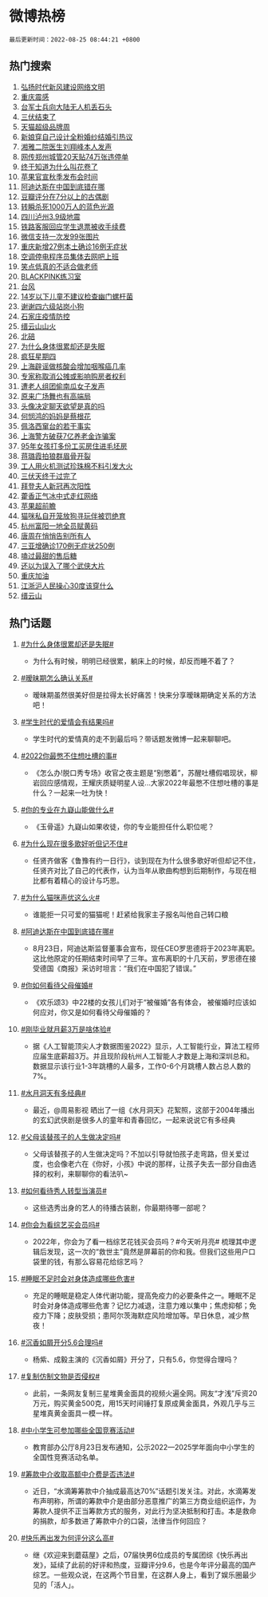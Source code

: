# 微博热榜

`最后更新时间：2022-08-25 08:44:21 +0800`

## 热门搜索

1. [弘扬时代新风建设网络文明](https://m.weibo.cn/search?containerid=100103type%3D1%26t%3D10%26q%3D%23%E5%BC%98%E6%89%AC%E6%97%B6%E4%BB%A3%E6%96%B0%E9%A3%8E%E5%BB%BA%E8%AE%BE%E7%BD%91%E7%BB%9C%E6%96%87%E6%98%8E%23&stream_entry_id=51&isnewpage=1&extparam=seat%3D1%26pos%3D0%26dgr%3D0%26c_type%3D51%26cate%3D10103%26filter_type%3Drealtimehot%26display_time%3D1661388260%26pre_seqid%3D1661388260228014643295&luicode=10000011&lfid=106003type%253D25%2526t%253D3%2526disable_hot%253D1%2526filter_type%253Drealtimehot)
1. [重庆震感](https://m.weibo.cn/search?containerid=100103type%3D1%26t%3D10%26q%3D%23%E9%87%8D%E5%BA%86%E9%9C%87%E6%84%9F%23&stream_entry_id=31&isnewpage=1&extparam=seat%3D1%26cate%3D0%26dgr%3D0%26flag%3D1%26realpos%3D1%26pos%3D0%26lcate%3D5001%26c_type%3D31%26filter_type%3Drealtimehot%26display_time%3D1661388260%26pre_seqid%3D1661388260228014643295&luicode=10000011&lfid=106003type%253D25%2526t%253D3%2526disable_hot%253D1%2526filter_type%253Drealtimehot)
1. [台军士兵向大陆无人机丢石头](https://m.weibo.cn/search?containerid=100103type%3D1%26t%3D10%26q%3D%23%E5%8F%B0%E5%86%9B%E5%A3%AB%E5%85%B5%E5%90%91%E5%A4%A7%E9%99%86%E6%97%A0%E4%BA%BA%E6%9C%BA%E4%B8%A2%E7%9F%B3%E5%A4%B4%23&stream_entry_id=31&isnewpage=1&extparam=seat%3D1%26cate%3D0%26dgr%3D0%26flag%3D1%26realpos%3D2%26pos%3D1%26lcate%3D5001%26c_type%3D31%26filter_type%3Drealtimehot%26display_time%3D1661388260%26pre_seqid%3D1661388260228014643295&luicode=10000011&lfid=106003type%253D25%2526t%253D3%2526disable_hot%253D1%2526filter_type%253Drealtimehot)
1. [三伏结束了](https://m.weibo.cn/search?containerid=100103type%3D1%26t%3D10%26q%3D%23%E4%B8%89%E4%BC%8F%E7%BB%93%E6%9D%9F%E4%BA%86%23&stream_entry_id=31&isnewpage=1&extparam=seat%3D1%26cate%3D0%26dgr%3D0%26flag%3D0%26realpos%3D3%26pos%3D2%26lcate%3D5001%26c_type%3D31%26filter_type%3Drealtimehot%26display_time%3D1661388260%26pre_seqid%3D1661388260228014643295&luicode=10000011&lfid=106003type%253D25%2526t%253D3%2526disable_hot%253D1%2526filter_type%253Drealtimehot)
1. [天猫超级品牌周](https://m.weibo.cn/search?containerid=100103type%3D1%26t%3D10%26q%3D%23%E5%A4%A9%E7%8C%AB%E8%B6%85%E7%BA%A7%E5%93%81%E7%89%8C%E5%91%A8%23&stream_entry_id=31&isnewpage=1&extparam=seat%3D1%26cate%3D0%26dgr%3D0%26topic_ad%3D1%26pos%3D3%26lcate%3D5001%26filter_type%3Drealtimehot%26c_type%3D31%26adid%3D163383%26display_time%3D1661388260%26pre_seqid%3D1661388260228014643295&luicode=10000011&lfid=106003type%253D25%2526t%253D3%2526disable_hot%253D1%2526filter_type%253Drealtimehot)
1. [新娘穿自己设计全粉婚纱结婚引热议](https://m.weibo.cn/search?containerid=100103type%3D1%26t%3D10%26q%3D%23%E6%96%B0%E5%A8%98%E7%A9%BF%E8%87%AA%E5%B7%B1%E8%AE%BE%E8%AE%A1%E5%85%A8%E7%B2%89%E5%A9%9A%E7%BA%B1%E7%BB%93%E5%A9%9A%E5%BC%95%E7%83%AD%E8%AE%AE%23&stream_entry_id=31&isnewpage=1&extparam=seat%3D1%26cate%3D0%26dgr%3D0%26flag%3D0%26realpos%3D4%26pos%3D4%26lcate%3D5001%26c_type%3D31%26filter_type%3Drealtimehot%26display_time%3D1661388260%26pre_seqid%3D1661388260228014643295&luicode=10000011&lfid=106003type%253D25%2526t%253D3%2526disable_hot%253D1%2526filter_type%253Drealtimehot)
1. [湘雅二院医生刘翔峰本人发声](https://m.weibo.cn/search?containerid=100103type%3D1%26t%3D10%26q%3D%23%E6%B9%98%E9%9B%85%E4%BA%8C%E9%99%A2%E5%8C%BB%E7%94%9F%E5%88%98%E7%BF%94%E5%B3%B0%E6%9C%AC%E4%BA%BA%E5%8F%91%E5%A3%B0%23&stream_entry_id=31&isnewpage=1&extparam=seat%3D1%26cate%3D0%26dgr%3D0%26flag%3D1%26realpos%3D5%26pos%3D5%26lcate%3D5001%26c_type%3D31%26filter_type%3Drealtimehot%26display_time%3D1661388260%26pre_seqid%3D1661388260228014643295&luicode=10000011&lfid=106003type%253D25%2526t%253D3%2526disable_hot%253D1%2526filter_type%253Drealtimehot)
1. [网传郑州城管20天贴74万张违停单](https://m.weibo.cn/search?containerid=100103type%3D1%26t%3D10%26q%3D%23%E7%BD%91%E4%BC%A0%E9%83%91%E5%B7%9E%E5%9F%8E%E7%AE%A120%E5%A4%A9%E8%B4%B474%E4%B8%87%E5%BC%A0%E8%BF%9D%E5%81%9C%E5%8D%95%23&stream_entry_id=31&isnewpage=1&extparam=seat%3D1%26cate%3D0%26dgr%3D0%26flag%3D1%26realpos%3D6%26pos%3D6%26lcate%3D5001%26c_type%3D31%26filter_type%3Drealtimehot%26display_time%3D1661388260%26pre_seqid%3D1661388260228014643295&luicode=10000011&lfid=106003type%253D25%2526t%253D3%2526disable_hot%253D1%2526filter_type%253Drealtimehot)
1. [终于知道为什么叫花卷了](https://m.weibo.cn/search?containerid=100103type%3D1%26t%3D10%26q%3D%23%E7%BB%88%E4%BA%8E%E7%9F%A5%E9%81%93%E4%B8%BA%E4%BB%80%E4%B9%88%E5%8F%AB%E8%8A%B1%E5%8D%B7%E4%BA%86%23&stream_entry_id=31&isnewpage=1&extparam=seat%3D1%26cate%3D0%26dgr%3D0%26flag%3D1%26realpos%3D7%26pos%3D7%26lcate%3D5001%26c_type%3D31%26filter_type%3Drealtimehot%26display_time%3D1661388260%26pre_seqid%3D1661388260228014643295&luicode=10000011&lfid=106003type%253D25%2526t%253D3%2526disable_hot%253D1%2526filter_type%253Drealtimehot)
1. [苹果官宣秋季发布会时间](https://m.weibo.cn/search?containerid=100103type%3D1%26t%3D10%26q%3D%23%E8%8B%B9%E6%9E%9C%E5%AE%98%E5%AE%A3%E7%A7%8B%E5%AD%A3%E5%8F%91%E5%B8%83%E4%BC%9A%E6%97%B6%E9%97%B4%23&stream_entry_id=31&isnewpage=1&extparam=seat%3D1%26cate%3D0%26dgr%3D0%26flag%3D1%26realpos%3D8%26pos%3D8%26lcate%3D5001%26c_type%3D31%26filter_type%3Drealtimehot%26display_time%3D1661388260%26pre_seqid%3D1661388260228014643295&luicode=10000011&lfid=106003type%253D25%2526t%253D3%2526disable_hot%253D1%2526filter_type%253Drealtimehot)
1. [阿迪达斯在中国到底错在哪](https://m.weibo.cn/search?containerid=100103type%3D1%26t%3D10%26q%3D%23%E9%98%BF%E8%BF%AA%E8%BE%BE%E6%96%AF%E5%9C%A8%E4%B8%AD%E5%9B%BD%E5%88%B0%E5%BA%95%E9%94%99%E5%9C%A8%E5%93%AA%23&stream_entry_id=31&isnewpage=1&extparam=seat%3D1%26cate%3D0%26dgr%3D0%26flag%3D1%26realpos%3D9%26pos%3D9%26lcate%3D5001%26c_type%3D31%26filter_type%3Drealtimehot%26display_time%3D1661388260%26pre_seqid%3D1661388260228014643295&luicode=10000011&lfid=106003type%253D25%2526t%253D3%2526disable_hot%253D1%2526filter_type%253Drealtimehot)
1. [豆瓣评分在7分以上的古偶剧](https://m.weibo.cn/search?containerid=100103type%3D1%26t%3D10%26q%3D%23%E8%B1%86%E7%93%A3%E8%AF%84%E5%88%86%E5%9C%A87%E5%88%86%E4%BB%A5%E4%B8%8A%E7%9A%84%E5%8F%A4%E5%81%B6%E5%89%A7%23&stream_entry_id=31&isnewpage=1&extparam=seat%3D1%26cate%3D0%26dgr%3D0%26flag%3D0%26realpos%3D10%26pos%3D10%26lcate%3D5001%26c_type%3D31%26filter_type%3Drealtimehot%26display_time%3D1661388260%26pre_seqid%3D1661388260228014643295&luicode=10000011&lfid=106003type%253D25%2526t%253D3%2526disable_hot%253D1%2526filter_type%253Drealtimehot)
1. [转瞬杀死1000万人的蓝色光源](https://m.weibo.cn/search?containerid=100103type%3D1%26t%3D10%26q%3D%E8%BD%AC%E7%9E%AC%E6%9D%80%E6%AD%BB1000%E4%B8%87%E4%BA%BA%E7%9A%84%E8%93%9D%E8%89%B2%E5%85%89%E6%BA%90&stream_entry_id=31&isnewpage=1&extparam=seat%3D1%26cate%3D0%26dgr%3D0%26flag%3D1%26realpos%3D11%26pos%3D11%26lcate%3D5001%26c_type%3D31%26filter_type%3Drealtimehot%26display_time%3D1661388260%26pre_seqid%3D1661388260228014643295&luicode=10000011&lfid=106003type%253D25%2526t%253D3%2526disable_hot%253D1%2526filter_type%253Drealtimehot)
1. [四川泸州3.9级地震](https://m.weibo.cn/search?containerid=100103type%3D1%26t%3D10%26q%3D%23%E5%9B%9B%E5%B7%9D%E6%B3%B8%E5%B7%9E3.9%E7%BA%A7%E5%9C%B0%E9%9C%87%23&stream_entry_id=31&isnewpage=1&extparam=seat%3D1%26cate%3D0%26dgr%3D0%26flag%3D1%26realpos%3D12%26pos%3D12%26lcate%3D5001%26c_type%3D31%26filter_type%3Drealtimehot%26display_time%3D1661388260%26pre_seqid%3D1661388260228014643295&luicode=10000011&lfid=106003type%253D25%2526t%253D3%2526disable_hot%253D1%2526filter_type%253Drealtimehot)
1. [铁路客服回应学生退票被收手续费](https://m.weibo.cn/search?containerid=100103type%3D1%26t%3D10%26q%3D%23%E9%93%81%E8%B7%AF%E5%AE%A2%E6%9C%8D%E5%9B%9E%E5%BA%94%E5%AD%A6%E7%94%9F%E9%80%80%E7%A5%A8%E8%A2%AB%E6%94%B6%E6%89%8B%E7%BB%AD%E8%B4%B9%23&stream_entry_id=31&isnewpage=1&extparam=seat%3D1%26cate%3D0%26dgr%3D0%26flag%3D0%26realpos%3D13%26pos%3D13%26lcate%3D5001%26c_type%3D31%26filter_type%3Drealtimehot%26display_time%3D1661388260%26pre_seqid%3D1661388260228014643295&luicode=10000011&lfid=106003type%253D25%2526t%253D3%2526disable_hot%253D1%2526filter_type%253Drealtimehot)
1. [微信支持一次发99张图片](https://m.weibo.cn/search?containerid=100103type%3D1%26t%3D10%26q%3D%23%E5%BE%AE%E4%BF%A1%E6%94%AF%E6%8C%81%E4%B8%80%E6%AC%A1%E5%8F%9199%E5%BC%A0%E5%9B%BE%E7%89%87%23&stream_entry_id=31&isnewpage=1&extparam=seat%3D1%26cate%3D0%26dgr%3D0%26flag%3D2%26realpos%3D14%26pos%3D14%26lcate%3D5001%26c_type%3D31%26filter_type%3Drealtimehot%26display_time%3D1661388260%26pre_seqid%3D1661388260228014643295&luicode=10000011&lfid=106003type%253D25%2526t%253D3%2526disable_hot%253D1%2526filter_type%253Drealtimehot)
1. [重庆新增27例本土确诊16例无症状](https://m.weibo.cn/search?containerid=100103type%3D1%26t%3D10%26q%3D%23%E9%87%8D%E5%BA%86%E6%96%B0%E5%A2%9E27%E4%BE%8B%E6%9C%AC%E5%9C%9F%E7%A1%AE%E8%AF%8A16%E4%BE%8B%E6%97%A0%E7%97%87%E7%8A%B6%23&stream_entry_id=31&isnewpage=1&extparam=seat%3D1%26cate%3D0%26dgr%3D0%26flag%3D1%26realpos%3D15%26pos%3D15%26lcate%3D5001%26c_type%3D31%26filter_type%3Drealtimehot%26display_time%3D1661388260%26pre_seqid%3D1661388260228014643295&luicode=10000011&lfid=106003type%253D25%2526t%253D3%2526disable_hot%253D1%2526filter_type%253Drealtimehot)
1. [空调停电程序员集体去网吧上班](https://m.weibo.cn/search?containerid=100103type%3D1%26t%3D10%26q%3D%23%E7%A9%BA%E8%B0%83%E5%81%9C%E7%94%B5%E7%A8%8B%E5%BA%8F%E5%91%98%E9%9B%86%E4%BD%93%E5%8E%BB%E7%BD%91%E5%90%A7%E4%B8%8A%E7%8F%AD%23&stream_entry_id=31&isnewpage=1&extparam=seat%3D1%26cate%3D0%26dgr%3D0%26flag%3D1%26realpos%3D16%26pos%3D16%26lcate%3D5001%26c_type%3D31%26filter_type%3Drealtimehot%26display_time%3D1661388260%26pre_seqid%3D1661388260228014643295&luicode=10000011&lfid=106003type%253D25%2526t%253D3%2526disable_hot%253D1%2526filter_type%253Drealtimehot)
1. [笑点低真的不适合做老师](https://m.weibo.cn/search?containerid=100103type%3D1%26t%3D10%26q%3D%23%E7%AC%91%E7%82%B9%E4%BD%8E%E7%9C%9F%E7%9A%84%E4%B8%8D%E9%80%82%E5%90%88%E5%81%9A%E8%80%81%E5%B8%88%23&stream_entry_id=31&isnewpage=1&extparam=seat%3D1%26cate%3D0%26dgr%3D0%26flag%3D0%26realpos%3D17%26pos%3D17%26lcate%3D5001%26c_type%3D31%26filter_type%3Drealtimehot%26display_time%3D1661388260%26pre_seqid%3D1661388260228014643295&luicode=10000011&lfid=106003type%253D25%2526t%253D3%2526disable_hot%253D1%2526filter_type%253Drealtimehot)
1. [BLACKPINK练习室](https://m.weibo.cn/search?containerid=100103type%3D1%26t%3D10%26q%3DBLACKPINK%E7%BB%83%E4%B9%A0%E5%AE%A4&stream_entry_id=31&isnewpage=1&extparam=seat%3D1%26cate%3D0%26dgr%3D0%26flag%3D1%26realpos%3D18%26pos%3D18%26lcate%3D5001%26c_type%3D31%26filter_type%3Drealtimehot%26display_time%3D1661388260%26pre_seqid%3D1661388260228014643295&luicode=10000011&lfid=106003type%253D25%2526t%253D3%2526disable_hot%253D1%2526filter_type%253Drealtimehot)
1. [台风](https://m.weibo.cn/search?containerid=100103type%3D1%26t%3D10%26q%3D%E5%8F%B0%E9%A3%8E&stream_entry_id=31&isnewpage=1&extparam=seat%3D1%26cate%3D0%26dgr%3D0%26flag%3D1%26realpos%3D19%26pos%3D19%26lcate%3D5001%26c_type%3D31%26filter_type%3Drealtimehot%26display_time%3D1661388260%26pre_seqid%3D1661388260228014643295&luicode=10000011&lfid=106003type%253D25%2526t%253D3%2526disable_hot%253D1%2526filter_type%253Drealtimehot)
1. [14岁以下儿童不建议检查幽门螺杆菌](https://m.weibo.cn/search?containerid=100103type%3D1%26t%3D10%26q%3D%2314%E5%B2%81%E4%BB%A5%E4%B8%8B%E5%84%BF%E7%AB%A5%E4%B8%8D%E5%BB%BA%E8%AE%AE%E6%A3%80%E6%9F%A5%E5%B9%BD%E9%97%A8%E8%9E%BA%E6%9D%86%E8%8F%8C%23&stream_entry_id=31&isnewpage=1&extparam=seat%3D1%26cate%3D0%26dgr%3D0%26flag%3D0%26realpos%3D20%26pos%3D20%26lcate%3D5001%26c_type%3D31%26filter_type%3Drealtimehot%26display_time%3D1661388260%26pre_seqid%3D1661388260228014643295&luicode=10000011&lfid=106003type%253D25%2526t%253D3%2526disable_hot%253D1%2526filter_type%253Drealtimehot)
1. [谢谢四六级站岗小狗](https://m.weibo.cn/search?containerid=100103type%3D1%26t%3D10%26q%3D%23%E8%B0%A2%E8%B0%A2%E5%9B%9B%E5%85%AD%E7%BA%A7%E7%AB%99%E5%B2%97%E5%B0%8F%E7%8B%97%23&stream_entry_id=31&isnewpage=1&extparam=seat%3D1%26cate%3D0%26dgr%3D0%26flag%3D0%26realpos%3D21%26pos%3D21%26lcate%3D5001%26c_type%3D31%26filter_type%3Drealtimehot%26display_time%3D1661388260%26pre_seqid%3D1661388260228014643295&luicode=10000011&lfid=106003type%253D25%2526t%253D3%2526disable_hot%253D1%2526filter_type%253Drealtimehot)
1. [石家庄疫情防控](https://m.weibo.cn/search?containerid=100103type%3D1%26t%3D10%26q%3D%E7%9F%B3%E5%AE%B6%E5%BA%84%E7%96%AB%E6%83%85%E9%98%B2%E6%8E%A7&stream_entry_id=31&isnewpage=1&extparam=seat%3D1%26cate%3D0%26dgr%3D0%26flag%3D1%26realpos%3D22%26pos%3D22%26lcate%3D5001%26c_type%3D31%26filter_type%3Drealtimehot%26display_time%3D1661388260%26pre_seqid%3D1661388260228014643295&luicode=10000011&lfid=106003type%253D25%2526t%253D3%2526disable_hot%253D1%2526filter_type%253Drealtimehot)
1. [缙云山山火](https://m.weibo.cn/search?containerid=100103type%3D1%26t%3D10%26q%3D%E7%BC%99%E4%BA%91%E5%B1%B1%E5%B1%B1%E7%81%AB&stream_entry_id=31&isnewpage=1&extparam=seat%3D1%26cate%3D0%26dgr%3D0%26flag%3D1%26realpos%3D23%26pos%3D23%26lcate%3D5001%26c_type%3D31%26filter_type%3Drealtimehot%26display_time%3D1661388260%26pre_seqid%3D1661388260228014643295&luicode=10000011&lfid=106003type%253D25%2526t%253D3%2526disable_hot%253D1%2526filter_type%253Drealtimehot)
1. [北碚](https://m.weibo.cn/search?containerid=100103type%3D1%26t%3D10%26q%3D%E5%8C%97%E7%A2%9A&stream_entry_id=31&isnewpage=1&extparam=seat%3D1%26cate%3D0%26dgr%3D0%26flag%3D1%26realpos%3D24%26pos%3D24%26lcate%3D5001%26c_type%3D31%26filter_type%3Drealtimehot%26display_time%3D1661388260%26pre_seqid%3D1661388260228014643295&luicode=10000011&lfid=106003type%253D25%2526t%253D3%2526disable_hot%253D1%2526filter_type%253Drealtimehot)
1. [为什么身体很累却还是失眠](https://m.weibo.cn/search?containerid=100103type%3D1%26t%3D10%26q%3D%23%E4%B8%BA%E4%BB%80%E4%B9%88%E8%BA%AB%E4%BD%93%E5%BE%88%E7%B4%AF%E5%8D%B4%E8%BF%98%E6%98%AF%E5%A4%B1%E7%9C%A0%23&stream_entry_id=31&isnewpage=1&extparam=seat%3D1%26cate%3D0%26dgr%3D0%26flag%3D0%26realpos%3D25%26pos%3D25%26lcate%3D5001%26c_type%3D31%26filter_type%3Drealtimehot%26display_time%3D1661388260%26pre_seqid%3D1661388260228014643295&luicode=10000011&lfid=106003type%253D25%2526t%253D3%2526disable_hot%253D1%2526filter_type%253Drealtimehot)
1. [疯狂星期四](https://m.weibo.cn/search?containerid=100103type%3D1%26t%3D10%26q%3D%E7%96%AF%E7%8B%82%E6%98%9F%E6%9C%9F%E5%9B%9B&stream_entry_id=31&isnewpage=1&extparam=seat%3D1%26cate%3D0%26dgr%3D0%26flag%3D1%26realpos%3D26%26pos%3D26%26lcate%3D5001%26c_type%3D31%26filter_type%3Drealtimehot%26display_time%3D1661388260%26pre_seqid%3D1661388260228014643295&luicode=10000011&lfid=106003type%253D25%2526t%253D3%2526disable_hot%253D1%2526filter_type%253Drealtimehot)
1. [上海辟谣做核酸会增加咽喉癌几率](https://m.weibo.cn/search?containerid=100103type%3D1%26t%3D10%26q%3D%23%E4%B8%8A%E6%B5%B7%E8%BE%9F%E8%B0%A3%E5%81%9A%E6%A0%B8%E9%85%B8%E4%BC%9A%E5%A2%9E%E5%8A%A0%E5%92%BD%E5%96%89%E7%99%8C%E5%87%A0%E7%8E%87%23&stream_entry_id=31&isnewpage=1&extparam=seat%3D1%26cate%3D0%26dgr%3D0%26flag%3D1%26realpos%3D27%26pos%3D27%26lcate%3D5001%26c_type%3D31%26filter_type%3Drealtimehot%26display_time%3D1661388260%26pre_seqid%3D1661388260228014643295&luicode=10000011&lfid=106003type%253D25%2526t%253D3%2526disable_hot%253D1%2526filter_type%253Drealtimehot)
1. [专家称取消公摊或影响购房者权利](https://m.weibo.cn/search?containerid=100103type%3D1%26t%3D10%26q%3D%23%E4%B8%93%E5%AE%B6%E7%A7%B0%E5%8F%96%E6%B6%88%E5%85%AC%E6%91%8A%E6%88%96%E5%BD%B1%E5%93%8D%E8%B4%AD%E6%88%BF%E8%80%85%E6%9D%83%E5%88%A9%23&stream_entry_id=31&isnewpage=1&extparam=seat%3D1%26cate%3D0%26dgr%3D0%26flag%3D0%26realpos%3D28%26pos%3D28%26lcate%3D5001%26c_type%3D31%26filter_type%3Drealtimehot%26display_time%3D1661388260%26pre_seqid%3D1661388260228014643295&luicode=10000011&lfid=106003type%253D25%2526t%253D3%2526disable_hot%253D1%2526filter_type%253Drealtimehot)
1. [遭老人组团偷南瓜女子发声](https://m.weibo.cn/search?containerid=100103type%3D1%26t%3D10%26q%3D%23%E9%81%AD%E8%80%81%E4%BA%BA%E7%BB%84%E5%9B%A2%E5%81%B7%E5%8D%97%E7%93%9C%E5%A5%B3%E5%AD%90%E5%8F%91%E5%A3%B0%23&stream_entry_id=31&isnewpage=1&extparam=seat%3D1%26cate%3D0%26dgr%3D0%26flag%3D1%26realpos%3D29%26pos%3D29%26lcate%3D5001%26c_type%3D31%26filter_type%3Drealtimehot%26display_time%3D1661388260%26pre_seqid%3D1661388260228014643295&luicode=10000011&lfid=106003type%253D25%2526t%253D3%2526disable_hot%253D1%2526filter_type%253Drealtimehot)
1. [原来广场舞也有高端局](https://m.weibo.cn/search?containerid=100103type%3D1%26t%3D10%26q%3D%23%E5%8E%9F%E6%9D%A5%E5%B9%BF%E5%9C%BA%E8%88%9E%E4%B9%9F%E6%9C%89%E9%AB%98%E7%AB%AF%E5%B1%80%23&stream_entry_id=31&isnewpage=1&extparam=seat%3D1%26cate%3D0%26dgr%3D0%26flag%3D1%26realpos%3D30%26pos%3D30%26lcate%3D5001%26c_type%3D31%26filter_type%3Drealtimehot%26display_time%3D1661388260%26pre_seqid%3D1661388260228014643295&luicode=10000011&lfid=106003type%253D25%2526t%253D3%2526disable_hot%253D1%2526filter_type%253Drealtimehot)
1. [头像决定聊天欲望是真的吗](http://m.weibo.cn/c/wbox?&id=j84w2uenjc&roomid=12748&q=%23%E5%A4%B4%E5%83%8F%E5%86%B3%E5%AE%9A%E8%81%8A%E5%A4%A9%E6%AC%B2%E6%9C%9B%E6%98%AF%E7%9C%9F%E7%9A%84%E5%90%97%23&extparam=seat%3D1%26cate%3D0%26dgr%3D0%26flag%3D0%26realpos%3D31%26pos%3D31%26lcate%3D5001%26c_type%3D31%26filter_type%3Drealtimehot%26display_time%3D1661388260%26pre_seqid%3D1661388260228014643295&luicode=10000011&lfid=106003type%253D25%2526t%253D3%2526disable_hot%253D1%2526filter_type%253Drealtimehot)
1. [何悯鸿的妈妈是蔡根花](https://m.weibo.cn/search?containerid=100103type%3D1%26t%3D10%26q%3D%23%E4%BD%95%E6%82%AF%E9%B8%BF%E7%9A%84%E5%A6%88%E5%A6%88%E6%98%AF%E8%94%A1%E6%A0%B9%E8%8A%B1%23&stream_entry_id=31&isnewpage=1&extparam=seat%3D1%26cate%3D0%26dgr%3D0%26flag%3D0%26realpos%3D32%26pos%3D32%26lcate%3D5001%26c_type%3D31%26filter_type%3Drealtimehot%26display_time%3D1661388260%26pre_seqid%3D1661388260228014643295&luicode=10000011&lfid=106003type%253D25%2526t%253D3%2526disable_hot%253D1%2526filter_type%253Drealtimehot)
1. [佩洛西窜台的若干事实](https://m.weibo.cn/search?containerid=100103type%3D1%26t%3D10%26q%3D%23%E4%BD%A9%E6%B4%9B%E8%A5%BF%E7%AA%9C%E5%8F%B0%E7%9A%84%E8%8B%A5%E5%B9%B2%E4%BA%8B%E5%AE%9E%23&stream_entry_id=31&isnewpage=1&extparam=seat%3D1%26cate%3D0%26dgr%3D0%26flag%3D1%26realpos%3D33%26pos%3D33%26lcate%3D5001%26c_type%3D31%26filter_type%3Drealtimehot%26display_time%3D1661388260%26pre_seqid%3D1661388260228014643295&luicode=10000011&lfid=106003type%253D25%2526t%253D3%2526disable_hot%253D1%2526filter_type%253Drealtimehot)
1. [上海警方破获7亿养老金诈骗案](https://m.weibo.cn/search?containerid=100103type%3D1%26t%3D10%26q%3D%23%E4%B8%8A%E6%B5%B7%E8%AD%A6%E6%96%B9%E7%A0%B4%E8%8E%B77%E4%BA%BF%E5%85%BB%E8%80%81%E9%87%91%E8%AF%88%E9%AA%97%E6%A1%88%23&stream_entry_id=31&isnewpage=1&extparam=seat%3D1%26cate%3D0%26dgr%3D0%26flag%3D0%26realpos%3D34%26pos%3D34%26lcate%3D5001%26c_type%3D31%26filter_type%3Drealtimehot%26display_time%3D1661388260%26pre_seqid%3D1661388260228014643295&luicode=10000011&lfid=106003type%253D25%2526t%253D3%2526disable_hot%253D1%2526filter_type%253Drealtimehot)
1. [95年女孩打多份工买房住进毛坯房](https://m.weibo.cn/search?containerid=100103type%3D1%26t%3D10%26q%3D%2395%E5%B9%B4%E5%A5%B3%E5%AD%A9%E6%89%93%E5%A4%9A%E4%BB%BD%E5%B7%A5%E4%B9%B0%E6%88%BF%E4%BD%8F%E8%BF%9B%E6%AF%9B%E5%9D%AF%E6%88%BF%23&stream_entry_id=31&isnewpage=1&extparam=seat%3D1%26cate%3D0%26dgr%3D0%26flag%3D1%26realpos%3D35%26pos%3D35%26lcate%3D5001%26c_type%3D31%26filter_type%3Drealtimehot%26display_time%3D1661388260%26pre_seqid%3D1661388260228014643295&luicode=10000011&lfid=106003type%253D25%2526t%253D3%2526disable_hot%253D1%2526filter_type%253Drealtimehot)
1. [蒋璐霞拍狼群眉骨开裂](https://m.weibo.cn/search?containerid=100103type%3D1%26t%3D10%26q%3D%23%E8%92%8B%E7%92%90%E9%9C%9E%E6%8B%8D%E7%8B%BC%E7%BE%A4%E7%9C%89%E9%AA%A8%E5%BC%80%E8%A3%82%23&stream_entry_id=31&isnewpage=1&extparam=seat%3D1%26cate%3D0%26dgr%3D0%26flag%3D1%26realpos%3D36%26pos%3D36%26lcate%3D5001%26c_type%3D31%26filter_type%3Drealtimehot%26display_time%3D1661388260%26pre_seqid%3D1661388260228014643295&luicode=10000011&lfid=106003type%253D25%2526t%253D3%2526disable_hot%253D1%2526filter_type%253Drealtimehot)
1. [工人用火机测试珍珠棉不料引发大火](https://m.weibo.cn/search?containerid=100103type%3D1%26t%3D10%26q%3D%23%E5%B7%A5%E4%BA%BA%E7%94%A8%E7%81%AB%E6%9C%BA%E6%B5%8B%E8%AF%95%E7%8F%8D%E7%8F%A0%E6%A3%89%E4%B8%8D%E6%96%99%E5%BC%95%E5%8F%91%E5%A4%A7%E7%81%AB%23&stream_entry_id=31&isnewpage=1&extparam=seat%3D1%26cate%3D0%26dgr%3D0%26flag%3D1%26realpos%3D37%26pos%3D37%26lcate%3D5001%26c_type%3D31%26filter_type%3Drealtimehot%26display_time%3D1661388260%26pre_seqid%3D1661388260228014643295&luicode=10000011&lfid=106003type%253D25%2526t%253D3%2526disable_hot%253D1%2526filter_type%253Drealtimehot)
1. [三伏天终于过完了](https://m.weibo.cn/search?containerid=100103type%3D1%26t%3D10%26q%3D%23%E4%B8%89%E4%BC%8F%E5%A4%A9%E7%BB%88%E4%BA%8E%E8%BF%87%E5%AE%8C%E4%BA%86%23&stream_entry_id=31&isnewpage=1&extparam=seat%3D1%26cate%3D0%26dgr%3D0%26flag%3D1%26realpos%3D38%26pos%3D38%26lcate%3D5001%26c_type%3D31%26filter_type%3Drealtimehot%26display_time%3D1661388260%26pre_seqid%3D1661388260228014643295&luicode=10000011&lfid=106003type%253D25%2526t%253D3%2526disable_hot%253D1%2526filter_type%253Drealtimehot)
1. [拜登夫人新冠再次阳性](https://m.weibo.cn/search?containerid=100103type%3D1%26t%3D10%26q%3D%23%E6%8B%9C%E7%99%BB%E5%A4%AB%E4%BA%BA%E6%96%B0%E5%86%A0%E5%86%8D%E6%AC%A1%E9%98%B3%E6%80%A7%23&stream_entry_id=31&isnewpage=1&extparam=seat%3D1%26cate%3D0%26dgr%3D0%26flag%3D1%26realpos%3D39%26pos%3D39%26lcate%3D5001%26c_type%3D31%26filter_type%3Drealtimehot%26display_time%3D1661388260%26pre_seqid%3D1661388260228014643295&luicode=10000011&lfid=106003type%253D25%2526t%253D3%2526disable_hot%253D1%2526filter_type%253Drealtimehot)
1. [藿香正气冰中式走红网络](https://m.weibo.cn/search?containerid=100103type%3D1%26t%3D10%26q%3D%23%E8%97%BF%E9%A6%99%E6%AD%A3%E6%B0%94%E5%86%B0%E4%B8%AD%E5%BC%8F%E8%B5%B0%E7%BA%A2%E7%BD%91%E7%BB%9C%23&stream_entry_id=31&isnewpage=1&extparam=seat%3D1%26cate%3D0%26dgr%3D0%26flag%3D0%26realpos%3D40%26pos%3D40%26lcate%3D5001%26c_type%3D31%26filter_type%3Drealtimehot%26display_time%3D1661388260%26pre_seqid%3D1661388260228014643295&luicode=10000011&lfid=106003type%253D25%2526t%253D3%2526disable_hot%253D1%2526filter_type%253Drealtimehot)
1. [苹果超前瞻](https://m.weibo.cn/search?containerid=100103type%3D1%26t%3D10%26q%3D%23%E8%8B%B9%E6%9E%9C%E8%B6%85%E5%89%8D%E7%9E%BB%23&stream_entry_id=31&isnewpage=1&extparam=seat%3D1%26cate%3D0%26dgr%3D0%26flag%3D1%26realpos%3D41%26pos%3D41%26lcate%3D5001%26c_type%3D31%26filter_type%3Drealtimehot%26display_time%3D1661388260%26pre_seqid%3D1661388260228014643295&luicode=10000011&lfid=106003type%253D25%2526t%253D3%2526disable_hot%253D1%2526filter_type%253Drealtimehot)
1. [猫咪私自开笼放狗寻玩伴被罚绝育](https://m.weibo.cn/search?containerid=100103type%3D1%26t%3D10%26q%3D%23%E7%8C%AB%E5%92%AA%E7%A7%81%E8%87%AA%E5%BC%80%E7%AC%BC%E6%94%BE%E7%8B%97%E5%AF%BB%E7%8E%A9%E4%BC%B4%E8%A2%AB%E7%BD%9A%E7%BB%9D%E8%82%B2%23&stream_entry_id=31&isnewpage=1&extparam=seat%3D1%26cate%3D0%26dgr%3D0%26flag%3D1%26realpos%3D42%26pos%3D42%26lcate%3D5001%26c_type%3D31%26filter_type%3Drealtimehot%26display_time%3D1661388260%26pre_seqid%3D1661388260228014643295&luicode=10000011&lfid=106003type%253D25%2526t%253D3%2526disable_hot%253D1%2526filter_type%253Drealtimehot)
1. [杭州富阳一地全员赋黄码](https://m.weibo.cn/search?containerid=100103type%3D1%26t%3D10%26q%3D%E6%9D%AD%E5%B7%9E%E5%AF%8C%E9%98%B3%E4%B8%80%E5%9C%B0%E5%85%A8%E5%91%98%E8%B5%8B%E9%BB%84%E7%A0%81&stream_entry_id=31&isnewpage=1&extparam=seat%3D1%26cate%3D0%26dgr%3D0%26flag%3D1%26realpos%3D43%26pos%3D43%26lcate%3D5001%26c_type%3D31%26filter_type%3Drealtimehot%26display_time%3D1661388260%26pre_seqid%3D1661388260228014643295&luicode=10000011&lfid=106003type%253D25%2526t%253D3%2526disable_hot%253D1%2526filter_type%253Drealtimehot)
1. [唐周在悄悄告别所有人](http://m.weibo.cn/c/wbox?&id=j84w2uenjc&roomid=12787&q=%23%E5%94%90%E5%91%A8%E5%9C%A8%E6%82%84%E6%82%84%E5%91%8A%E5%88%AB%E6%89%80%E6%9C%89%E4%BA%BA%23&extparam=seat%3D1%26cate%3D0%26dgr%3D0%26flag%3D0%26realpos%3D44%26pos%3D44%26lcate%3D5001%26c_type%3D31%26filter_type%3Drealtimehot%26display_time%3D1661388260%26pre_seqid%3D1661388260228014643295&luicode=10000011&lfid=106003type%253D25%2526t%253D3%2526disable_hot%253D1%2526filter_type%253Drealtimehot)
1. [三亚增确诊170例无症状250例](https://m.weibo.cn/search?containerid=100103type%3D1%26t%3D10%26q%3D%23%E4%B8%89%E4%BA%9A%E5%A2%9E%E7%A1%AE%E8%AF%8A170%E4%BE%8B%E6%97%A0%E7%97%87%E7%8A%B6250%E4%BE%8B%23&stream_entry_id=31&isnewpage=1&extparam=seat%3D1%26cate%3D0%26dgr%3D0%26flag%3D1%26realpos%3D45%26pos%3D45%26lcate%3D5001%26c_type%3D31%26filter_type%3Drealtimehot%26display_time%3D1661388260%26pre_seqid%3D1661388260228014643295&luicode=10000011&lfid=106003type%253D25%2526t%253D3%2526disable_hot%253D1%2526filter_type%253Drealtimehot)
1. [嗑过最甜的售后糖](https://m.weibo.cn/search?containerid=100103type%3D1%26t%3D10%26q%3D%23%E5%97%91%E8%BF%87%E6%9C%80%E7%94%9C%E7%9A%84%E5%94%AE%E5%90%8E%E7%B3%96%23&stream_entry_id=31&isnewpage=1&extparam=seat%3D1%26cate%3D0%26dgr%3D0%26flag%3D0%26realpos%3D46%26pos%3D46%26lcate%3D5001%26c_type%3D31%26filter_type%3Drealtimehot%26display_time%3D1661388260%26pre_seqid%3D1661388260228014643295&luicode=10000011&lfid=106003type%253D25%2526t%253D3%2526disable_hot%253D1%2526filter_type%253Drealtimehot)
1. [还以为误入了哪个武侠大片](https://m.weibo.cn/search?containerid=100103type%3D1%26t%3D10%26q%3D%23%E8%BF%98%E4%BB%A5%E4%B8%BA%E8%AF%AF%E5%85%A5%E4%BA%86%E5%93%AA%E4%B8%AA%E6%AD%A6%E4%BE%A0%E5%A4%A7%E7%89%87%23&stream_entry_id=31&isnewpage=1&extparam=seat%3D1%26cate%3D0%26dgr%3D0%26flag%3D0%26realpos%3D47%26pos%3D47%26lcate%3D5001%26c_type%3D31%26filter_type%3Drealtimehot%26display_time%3D1661388260%26pre_seqid%3D1661388260228014643295&luicode=10000011&lfid=106003type%253D25%2526t%253D3%2526disable_hot%253D1%2526filter_type%253Drealtimehot)
1. [重庆加油](https://m.weibo.cn/search?containerid=100103type%3D1%26t%3D10%26q%3D%23%E9%87%8D%E5%BA%86%E5%8A%A0%E6%B2%B9%23&stream_entry_id=31&isnewpage=1&extparam=seat%3D1%26cate%3D0%26dgr%3D0%26flag%3D1%26realpos%3D48%26pos%3D48%26lcate%3D5001%26c_type%3D31%26filter_type%3Drealtimehot%26display_time%3D1661388260%26pre_seqid%3D1661388260228014643295&luicode=10000011&lfid=106003type%253D25%2526t%253D3%2526disable_hot%253D1%2526filter_type%253Drealtimehot)
1. [江浙沪人民操心30度该穿什么](https://m.weibo.cn/search?containerid=100103type%3D1%26t%3D10%26q%3D%23%E6%B1%9F%E6%B5%99%E6%B2%AA%E4%BA%BA%E6%B0%91%E6%93%8D%E5%BF%8330%E5%BA%A6%E8%AF%A5%E7%A9%BF%E4%BB%80%E4%B9%88%23&stream_entry_id=31&isnewpage=1&extparam=seat%3D1%26cate%3D0%26dgr%3D0%26flag%3D0%26realpos%3D49%26pos%3D49%26lcate%3D5001%26c_type%3D31%26filter_type%3Drealtimehot%26display_time%3D1661388260%26pre_seqid%3D1661388260228014643295&luicode=10000011&lfid=106003type%253D25%2526t%253D3%2526disable_hot%253D1%2526filter_type%253Drealtimehot)
1. [缙云山](https://m.weibo.cn/search?containerid=100103type%3D1%26t%3D10%26q%3D%23%E7%BC%99%E4%BA%91%E5%B1%B1%23&stream_entry_id=31&isnewpage=1&extparam=seat%3D1%26cate%3D0%26dgr%3D0%26flag%3D0%26realpos%3D50%26pos%3D50%26lcate%3D5001%26c_type%3D31%26filter_type%3Drealtimehot%26display_time%3D1661388260%26pre_seqid%3D1661388260228014643295&luicode=10000011&lfid=106003type%253D25%2526t%253D3%2526disable_hot%253D1%2526filter_type%253Drealtimehot)

## 热门话题

1. [#为什么身体很累却还是失眠#](https://m.weibo.cn/search?containerid=231522type%3D1%26t%3D10%26q%3D%23%E4%B8%BA%E4%BB%80%E4%B9%88%E8%BA%AB%E4%BD%93%E5%BE%88%E7%B4%AF%E5%8D%B4%E8%BF%98%E6%98%AF%E5%A4%B1%E7%9C%A0%23&stream_entry_id=128&isnewpage=1&extparam=seat%3D1%26cate%3D5004%26lcate%3D5004%26dgr%3D0%26c_type%3D128%26unitid%3D1661350282080%26pos%3D1-0-0%26display_time%3D1661388261%26pre_seqid%3D1661388261230017574318&luicode=10000011&lfid=231648_-_4)
    - 为什么有时候，明明已经很累，躺床上的时候，却反而睡不着了？

1. [#暧昧期怎么确认关系#](https://m.weibo.cn/search?containerid=231522type%3D1%26t%3D10%26q%3D%23%E6%9A%A7%E6%98%A7%E6%9C%9F%E6%80%8E%E4%B9%88%E7%A1%AE%E8%AE%A4%E5%85%B3%E7%B3%BB%23&stream_entry_id=128&isnewpage=1&extparam=seat%3D1%26cate%3D5004%26lcate%3D5004%26dgr%3D0%26c_type%3D128%26unitid%3D1661325078254%26pos%3D1-0-1%26display_time%3D1661388261%26pre_seqid%3D1661388261230017574318&luicode=10000011&lfid=231648_-_4)
    - 暧昧期虽然很美好但是拉得太长好痛苦！快来分享暧昧期确定关系的方法吧！

1. [#学生时代的爱情会有结果吗#](https://m.weibo.cn/search?containerid=231522type%3D1%26t%3D10%26q%3D%23%E5%AD%A6%E7%94%9F%E6%97%B6%E4%BB%A3%E7%9A%84%E7%88%B1%E6%83%85%E4%BC%9A%E6%9C%89%E7%BB%93%E6%9E%9C%E5%90%97%23&stream_entry_id=128&isnewpage=1&extparam=seat%3D1%26cate%3D5004%26lcate%3D5004%26dgr%3D0%26c_type%3D128%26unitid%3Dm1661388038%26pos%3D1-0-2%26display_time%3D1661388261%26pre_seqid%3D1661388261230017574318&luicode=10000011&lfid=231648_-_4)
    - 学生时代的爱情真的走不到最后吗？带话题发微博一起来聊聊吧。

1. [#2022你最憋不住想吐槽的事#](https://m.weibo.cn/search?containerid=231522type%3D1%26t%3D10%26q%3D%232022%E4%BD%A0%E6%9C%80%E6%86%8B%E4%B8%8D%E4%BD%8F%E6%83%B3%E5%90%90%E6%A7%BD%E7%9A%84%E4%BA%8B%23&stream_entry_id=128&isnewpage=1&extparam=seat%3D1%26cate%3D5004%26lcate%3D5004%26dgr%3D0%26c_type%3D128%26unitid%3D1661347281670%26pos%3D1-0-3%26display_time%3D1661388261%26pre_seqid%3D1661388261230017574318&luicode=10000011&lfid=231648_-_4)
    - 《怎么办!脱口秀专场》收官之夜主题是“别憋着”，苏醒吐槽假唱现状，柳岩回应感情观，王耀庆质疑明星人设...大家2022年最憋不住想吐槽的事是什么？一起来一吐为快！

1. [#你的专业在九嶷山能做什么#](https://m.weibo.cn/search?containerid=231522type%3D1%26t%3D10%26q%3D%23%E4%BD%A0%E7%9A%84%E4%B8%93%E4%B8%9A%E5%9C%A8%E4%B9%9D%E5%B6%B7%E5%B1%B1%E8%83%BD%E5%81%9A%E4%BB%80%E4%B9%88%23&stream_entry_id=128&isnewpage=1&extparam=seat%3D1%26cate%3D5004%26lcate%3D5004%26dgr%3D0%26c_type%3D128%26unitid%3D1661243772036%26pos%3D1-0-4%26display_time%3D1661388261%26pre_seqid%3D1661388261230017574318&luicode=10000011&lfid=231648_-_4)
    - 《玉骨遥》九嶷山如果收徒，你的专业能担任什么职位呢？

1. [#为什么现在很多歌好听但记不住#](https://m.weibo.cn/search?containerid=231522type%3D1%26t%3D10%26q%3D%23%E4%B8%BA%E4%BB%80%E4%B9%88%E7%8E%B0%E5%9C%A8%E5%BE%88%E5%A4%9A%E6%AD%8C%E5%A5%BD%E5%90%AC%E4%BD%86%E8%AE%B0%E4%B8%8D%E4%BD%8F%23&stream_entry_id=128&isnewpage=1&extparam=seat%3D1%26cate%3D5004%26lcate%3D5004%26dgr%3D0%26c_type%3D128%26unitid%3D1661338575249%26pos%3D1-0-5%26display_time%3D1661388261%26pre_seqid%3D1661388261230017574318&luicode=10000011&lfid=231648_-_4)
    - 任贤齐做客《鲁豫有约一日行》，谈到现在为什么很多歌好听但却记不住，任贤齐对比了自己的代表作，认为当年从歌曲构想到后期制作，与现在相比都有着精心的设计与巧思。

1. [#为什么猫咪声优这么火#](https://m.weibo.cn/search?containerid=231522type%3D1%26t%3D10%26q%3D%23%E4%B8%BA%E4%BB%80%E4%B9%88%E7%8C%AB%E5%92%AA%E5%A3%B0%E4%BC%98%E8%BF%99%E4%B9%88%E7%81%AB%23&stream_entry_id=128&isnewpage=1&extparam=seat%3D1%26cate%3D5004%26lcate%3D5004%26dgr%3D0%26c_type%3D128%26unitid%3Dm1661388039%26pos%3D1-0-6%26display_time%3D1661388261%26pre_seqid%3D1661388261230017574318&luicode=10000011&lfid=231648_-_4)
    - 谁能拒一只可爱的猫猫呢！赶紧给我家主子报名叫他自己转口粮

1. [#阿迪达斯在中国到底错在哪#](https://m.weibo.cn/search?containerid=231522type%3D1%26t%3D10%26q%3D%23%E9%98%BF%E8%BF%AA%E8%BE%BE%E6%96%AF%E5%9C%A8%E4%B8%AD%E5%9B%BD%E5%88%B0%E5%BA%95%E9%94%99%E5%9C%A8%E5%93%AA%23&stream_entry_id=128&isnewpage=1&extparam=seat%3D1%26cate%3D5004%26lcate%3D5004%26dgr%3D0%26c_type%3D128%26unitid%3D1661383570824%26pos%3D1-0-7%26display_time%3D1661388261%26pre_seqid%3D1661388261230017574318&luicode=10000011&lfid=231648_-_4)
    - 8月23日，阿迪达斯监督董事会宣布，现任CEO罗思德将于2023年离职。这比他原定的任期结束时间早了三年。宣布离职的十几天前，罗思德在接受德国《商报》采访时坦言：“我们在中国犯了错误。”

1. [#你如何看待父母催婚#](https://m.weibo.cn/search?containerid=231522type%3D1%26t%3D10%26q%3D%23%E4%BD%A0%E5%A6%82%E4%BD%95%E7%9C%8B%E5%BE%85%E7%88%B6%E6%AF%8D%E5%82%AC%E5%A9%9A%23&stream_entry_id=128&isnewpage=1&extparam=seat%3D1%26cate%3D5004%26lcate%3D5004%26dgr%3D0%26c_type%3D128%26unitid%3D1661277364859%26pos%3D1-0-8%26display_time%3D1661388261%26pre_seqid%3D1661388261230017574318&luicode=10000011&lfid=231648_-_4)
    - 《欢乐颂3》中22楼的女孩儿们对于“被催婚”各有体会， 被催婚时应该如何应对，你又是如何看待父母催婚的？

1. [#刚毕业就月薪3万是啥体验#](https://m.weibo.cn/search?containerid=231522type%3D1%26t%3D10%26q%3D%23%E5%88%9A%E6%AF%95%E4%B8%9A%E5%B0%B1%E6%9C%88%E8%96%AA3%E4%B8%87%E6%98%AF%E5%95%A5%E4%BD%93%E9%AA%8C%23&stream_entry_id=128&isnewpage=1&extparam=seat%3D1%26cate%3D5004%26lcate%3D5004%26dgr%3D0%26c_type%3D128%26unitid%3Dm1661388010%26pos%3D1-0-9%26display_time%3D1661388261%26pre_seqid%3D1661388261230017574318&luicode=10000011&lfid=231648_-_4)
    - 据《人工智能顶尖人才数据图鉴2022》显示，人工智能行业，算法工程师应届生底薪超3万。并且现阶段杭州人工智能人才数是上海和深圳总和。数据显示该行业1-3年跳槽的人最多，工作0-6个月跳槽人数占总人数的7%。

1. [#水月洞天有多经典#](https://m.weibo.cn/search?containerid=231522type%3D1%26t%3D10%26q%3D%23%E6%B0%B4%E6%9C%88%E6%B4%9E%E5%A4%A9%E6%9C%89%E5%A4%9A%E7%BB%8F%E5%85%B8%23&stream_entry_id=128&isnewpage=1&extparam=seat%3D1%26cate%3D5004%26lcate%3D5004%26dgr%3D0%26c_type%3D128%26unitid%3D1661235074267%26pos%3D1-0-10%26display_time%3D1661388261%26pre_seqid%3D1661388261230017574318&luicode=10000011&lfid=231648_-_4)
    - 最近，@周易影视 晒出了一组《水月洞天》花絮照，这部于2004年播出的玄幻武侠剧是很多人的童年和青春回忆，一起来说说它有多经典

1. [#父母该替孩子的人生做决定吗#](https://m.weibo.cn/search?containerid=231522type%3D1%26t%3D10%26q%3D%23%E7%88%B6%E6%AF%8D%E8%AF%A5%E6%9B%BF%E5%AD%A9%E5%AD%90%E7%9A%84%E4%BA%BA%E7%94%9F%E5%81%9A%E5%86%B3%E5%AE%9A%E5%90%97%23&stream_entry_id=128&isnewpage=1&extparam=seat%3D1%26cate%3D5004%26lcate%3D5004%26dgr%3D0%26c_type%3D128%26unitid%3D1661233869548%26pos%3D1-0-11%26display_time%3D1661388261%26pre_seqid%3D1661388261230017574318&luicode=10000011&lfid=231648_-_4)
    - 父母该替孩子的人生做决定吗？不加以引导就怕孩子走弯路，但关爱过度，也会像老六在《你好，小孩》中说的那样，让孩子失去一部分自由选择的权利，来聊聊你的看法叭~

1. [#如何看待秀人转型当演员#](https://m.weibo.cn/search?containerid=231522type%3D1%26t%3D10%26q%3D%23%E5%A6%82%E4%BD%95%E7%9C%8B%E5%BE%85%E7%A7%80%E4%BA%BA%E8%BD%AC%E5%9E%8B%E5%BD%93%E6%BC%94%E5%91%98%23&stream_entry_id=128&isnewpage=1&extparam=seat%3D1%26cate%3D5004%26lcate%3D5004%26dgr%3D0%26c_type%3D128%26unitid%3Dm1661388029%26pos%3D1-0-12%26display_time%3D1661388261%26pre_seqid%3D1661388261230017574318&luicode=10000011&lfid=231648_-_4)
    - 这些选秀出身的艺人的待播古装剧，你最期待哪一部呢？

1. [#你会为看综艺买会员吗#](https://m.weibo.cn/search?containerid=231522type%3D1%26t%3D10%26q%3D%23%E4%BD%A0%E4%BC%9A%E4%B8%BA%E7%9C%8B%E7%BB%BC%E8%89%BA%E4%B9%B0%E4%BC%9A%E5%91%98%E5%90%97%23&stream_entry_id=128&isnewpage=1&extparam=seat%3D1%26cate%3D5004%26lcate%3D5004%26dgr%3D0%26c_type%3D128%26unitid%3Dm1661388035%26pos%3D1-0-13%26display_time%3D1661388261%26pre_seqid%3D1661388261230017574318&luicode=10000011&lfid=231648_-_4)
    - 2022年，你会为了看一档综艺花钱买会员吗？#今天听月亮# 梳理其中逻辑后发现，这一次的“救世主”竟然是屏幕前的你和我。但我们这些用户口袋里的钱，有那么容易花给综艺吗？

1. [#睡眠不足时会对身体造成哪些危害#](https://m.weibo.cn/search?containerid=231522type%3D1%26t%3D10%26q%3D%23%E7%9D%A1%E7%9C%A0%E4%B8%8D%E8%B6%B3%E6%97%B6%E4%BC%9A%E5%AF%B9%E8%BA%AB%E4%BD%93%E9%80%A0%E6%88%90%E5%93%AA%E4%BA%9B%E5%8D%B1%E5%AE%B3%23&stream_entry_id=128&isnewpage=1&extparam=seat%3D1%26cate%3D5004%26lcate%3D5004%26dgr%3D0%26c_type%3D128%26unitid%3D1661235380880%26pos%3D1-0-14%26display_time%3D1661388261%26pre_seqid%3D1661388261230017574318&luicode=10000011&lfid=231648_-_4)
    - 充足的睡眠是稳定人体代谢功能，提高免疫力的必要条件之一。睡眠不足时会对身体造成哪些危害？记忆力减退，注意力难以集中；焦虑抑郁；免疫力下降；皮肤受损；患阿尔茨海默症风险增加等。早日休息，减少熬夜！

1. [#沉香如屑开分5.6合理吗#](https://m.weibo.cn/search?containerid=231522type%3D1%26t%3D10%26q%3D%23%E6%B2%89%E9%A6%99%E5%A6%82%E5%B1%91%E5%BC%80%E5%88%865.6%E5%90%88%E7%90%86%E5%90%97%23&stream_entry_id=128&isnewpage=1&extparam=seat%3D1%26cate%3D5004%26lcate%3D5004%26dgr%3D0%26c_type%3D128%26unitid%3Dm1661388024%26pos%3D1-0-15%26display_time%3D1661388261%26pre_seqid%3D1661388261230017574318&luicode=10000011&lfid=231648_-_4)
    - 杨紫、成毅主演的《沉香如屑》开分了，只有5.6，你觉得合理吗？

1. [#复制仿制文物是否侵权#](https://m.weibo.cn/search?containerid=231522type%3D1%26t%3D10%26q%3D%23%E5%A4%8D%E5%88%B6%E4%BB%BF%E5%88%B6%E6%96%87%E7%89%A9%E6%98%AF%E5%90%A6%E4%BE%B5%E6%9D%83%23&stream_entry_id=128&isnewpage=1&extparam=seat%3D1%26cate%3D5004%26lcate%3D5004%26dgr%3D0%26c_type%3D128%26unitid%3D1661322989966%26pos%3D1-0-16%26display_time%3D1661388261%26pre_seqid%3D1661388261230017574318&luicode=10000011&lfid=231648_-_4)
    - 此前，一条网友复制三星堆黄金面具的视频火遍全网。网友“才浅”斥资20万元，购买黄金500克，用15天时间锤打复原成黄金面具，外观几乎与三星堆真黄金面具一模一样。

1. [#中小学生可参加哪些全国竞赛活动#](https://m.weibo.cn/search?containerid=231522type%3D1%26t%3D10%26q%3D%23%E4%B8%AD%E5%B0%8F%E5%AD%A6%E7%94%9F%E5%8F%AF%E5%8F%82%E5%8A%A0%E5%93%AA%E4%BA%9B%E5%85%A8%E5%9B%BD%E7%AB%9E%E8%B5%9B%E6%B4%BB%E5%8A%A8%23&stream_entry_id=128&isnewpage=1&extparam=seat%3D1%26cate%3D5004%26lcate%3D5004%26dgr%3D0%26c_type%3D128%26unitid%3D1661321194948%26pos%3D1-0-17%26display_time%3D1661388261%26pre_seqid%3D1661388261230017574318&luicode=10000011&lfid=231648_-_4)
    - 教育部办公厅8月23日发布通知，公示2022—2025学年面向中小学生的全国性竞赛活动名单。

1. [#筹款中介收取高额中介费是否违法#](https://m.weibo.cn/search?containerid=231522type%3D1%26t%3D10%26q%3D%23%E7%AD%B9%E6%AC%BE%E4%B8%AD%E4%BB%8B%E6%94%B6%E5%8F%96%E9%AB%98%E9%A2%9D%E4%B8%AD%E4%BB%8B%E8%B4%B9%E6%98%AF%E5%90%A6%E8%BF%9D%E6%B3%95%23&stream_entry_id=128&isnewpage=1&extparam=seat%3D1%26cate%3D5004%26lcate%3D5004%26dgr%3D0%26c_type%3D128%26unitid%3D1661324490856%26pos%3D1-0-18%26display_time%3D1661388261%26pre_seqid%3D1661388261230017574318&luicode=10000011&lfid=231648_-_4)
    - 近日，“水滴筹筹款中介抽成最高达70%”话题引发关注。对此，水滴筹发布声明称，所谓的筹款中介是由部分恶意推广的第三方商业组织运作，为筹款人提供不正当筹款方式的服务，对此行为坚决抵制和打击。本是救命的捐款，却多数进了筹款中介的口袋，法律当作何回应？

1. [#快乐再出发为何评分这么高#](https://m.weibo.cn/search?containerid=231522type%3D1%26t%3D10%26q%3D%23%E5%BF%AB%E4%B9%90%E5%86%8D%E5%87%BA%E5%8F%91%E4%B8%BA%E4%BD%95%E8%AF%84%E5%88%86%E8%BF%99%E4%B9%88%E9%AB%98%23&stream_entry_id=128&isnewpage=1&extparam=seat%3D1%26cate%3D5004%26lcate%3D5004%26dgr%3D0%26c_type%3D128%26unitid%3Dm1661388006%26pos%3D1-0-19%26display_time%3D1661388261%26pre_seqid%3D1661388261230017574318&luicode=10000011&lfid=231648_-_4)
    - 继《欢迎来到蘑菇屋》之后，07届快男6位成员的专属团综《快乐再出发》，延续了此前的好评和热度，豆瓣评分9.6，也是今年评分最高的国产综艺。一些观众说，在这两个节目里，在这群人身上，看到了娱乐圈最少见的「活人」。

